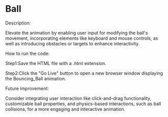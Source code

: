 # Ball
Description:

Elevate the animation by enabling user input for modifying the ball's movement, incorporating elements like keyboard and mouse controls, as well as introducing obstacles or targets to enhance interactivity.

How to run the code:

Step1:Save the HTML file with a .html extension.

Step2:Click the "Go Live" button to open a new browser window displaying the Bouncing_Ball animation.

Future improvement:

Consider integrating user interaction like click-and-drag functionality, customizable ball properties, and physics-based interactions, such as ball collisions, for a more engaging and interactive animation.
